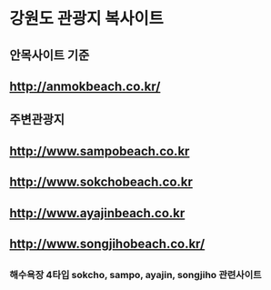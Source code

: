 # 강원도 관광지 복사이트
## 
## 
## 안목사이트 기준
## http://anmokbeach.co.kr/
## 
## 
## 주변관광지
## http://www.sampobeach.co.kr
## http://www.sokchobeach.co.kr
## http://www.ayajinbeach.co.kr 
## http://www.songjihobeach.co.kr/

## 
## 
### 해수욕장 4타입 sokcho, sampo, ayajin, songjiho 관련사이트
 
